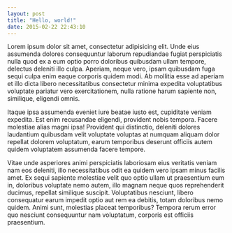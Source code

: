 ```yaml
---
layout: post
title: "Hello, world!"
date: 2015-02-22 22:43:10
---
```

Lorem ipsum dolor sit amet, consectetur adipisicing elit. Unde eius assumenda dolores consequuntur laborum repudiandae fugiat perspiciatis nulla quod ex a eum optio porro doloribus quibusdam ullam tempore, delectus deleniti illo culpa. Aperiam, neque vero, ipsam quibusdam fuga sequi culpa enim eaque corporis quidem modi. Ab mollitia esse ad aperiam et illo dicta libero necessitatibus consectetur minima expedita voluptatibus voluptate pariatur vero exercitationem, nulla ratione harum sapiente non, similique, eligendi omnis. 

Itaque ipsa assumenda eveniet iure beatae iusto est, cupiditate veniam expedita. Est enim recusandae eligendi, provident nobis tempora. Facere molestiae alias magni ipsa! Provident qui distinctio, deleniti dolores laudantium quibusdam velit voluptate voluptas at numquam aliquam dolor repellat dolorem voluptatum, earum temporibus deserunt officiis autem quidem voluptatem assumenda facere tempore. 

Vitae unde asperiores animi perspiciatis laboriosam eius veritatis veniam nam eos deleniti, illo necessitatibus odit ea quidem vero ipsam minus facilis amet. Ex sequi sapiente molestiae velit quo optio ullam ut praesentium eum in, doloribus voluptate nemo autem, illo magnam neque quos reprehenderit ducimus, repellat similique suscipit. Voluptatibus nesciunt, libero consequatur earum impedit optio aut rem ea debitis, totam doloribus nemo quidem. Animi sunt, molestias placeat temporibus? Tempora rerum error quo nesciunt consequuntur nam voluptatum, corporis est officiis praesentium.

